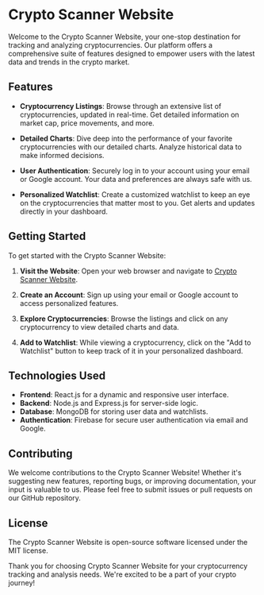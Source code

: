 # Crypto Scanner Website

Welcome to the Crypto Scanner Website, your one-stop destination for tracking and analyzing cryptocurrencies. Our platform offers a comprehensive suite of features designed to empower users with the latest data and trends in the crypto market.

## Features

- **Cryptocurrency Listings**: Browse through an extensive list of cryptocurrencies, updated in real-time. Get detailed information on market cap, price movements, and more.

- **Detailed Charts**: Dive deep into the performance of your favorite cryptocurrencies with our detailed charts. Analyze historical data to make informed decisions.

- **User Authentication**: Securely log in to your account using your email or Google account. Your data and preferences are always safe with us.

- **Personalized Watchlist**: Create a customized watchlist to keep an eye on the cryptocurrencies that matter most to you. Get alerts and updates directly in your dashboard.

## Getting Started

To get started with the Crypto Scanner Website:

1. **Visit the Website**: Open your web browser and navigate to [Crypto Scanner Website](https://crypto-scanner-ab.netlify.app/).

2. **Create an Account**: Sign up using your email or Google account to access personalized features.

3. **Explore Cryptocurrencies**: Browse the listings and click on any cryptocurrency to view detailed charts and data.

4. **Add to Watchlist**: While viewing a cryptocurrency, click on the "Add to Watchlist" button to keep track of it in your personalized dashboard.

## Technologies Used

- **Frontend**: React.js for a dynamic and responsive user interface.
- **Backend**: Node.js and Express.js for server-side logic.
- **Database**: MongoDB for storing user data and watchlists.
- **Authentication**: Firebase for secure user authentication via email and Google.

## Contributing

We welcome contributions to the Crypto Scanner Website! Whether it's suggesting new features, reporting bugs, or improving documentation, your input is valuable to us. Please feel free to submit issues or pull requests on our GitHub repository.

## License

The Crypto Scanner Website is open-source software licensed under the MIT license.

Thank you for choosing Crypto Scanner Website for your cryptocurrency tracking and analysis needs. We're excited to be a part of your crypto journey!